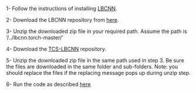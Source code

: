 1-	Follow the instructions of installing [LBCNN](https://github.com/juefeix/lbcnn.torch/blob/master/INSTALL.md).

2-	Download the LBCNN repository from [here](https://github.com/juefeix/lbcnn.torch/archive/refs/heads/master.zip).

3-	Unzip the downloaded zip file in your required path. Assume the path is ‘/../lbcnn.torch-master/’

4-	Download the [TCS-LBCNN](https://github.com/EbrahimAlwajih/TCS-LBCNN/archive/refs/heads/main.zip) repository. 

5-	Unzip the downloaded zip file in the same path used in step 3. Be sure the files are downloaded in the same folder and sub-folders. 
Note: you should replace the files if the replacing message pops up during unzip step. 

6-	Run the code as described [here](https://github.com/EbrahimAlwajih/TCS-LBCNN/blob/main/run%20command)
